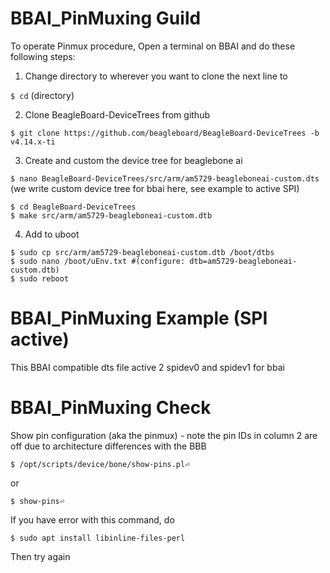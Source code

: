 # BBAI_PinMuxing Guild

To operate Pinmux procedure, Open a terminal on BBAI and do these following steps:

1. Change directory to wherever you want to clone the next line to

`$ cd` (directory)

2. Clone BeagleBoard-DeviceTrees from github

`$ git clone https://github.com/beagleboard/BeagleBoard-DeviceTrees -b v4.14.x-ti`

3. Create and custom the device tree for beaglebone ai

`$ nano BeagleBoard-DeviceTrees/src/arm/am5729-beagleboneai-custom.dts`
(we write custom device tree for bbai here, see example to active SPI)
```
$ cd BeagleBoard-DeviceTrees  
$ make src/arm/am5729-beagleboneai-custom.dtb  
```

4. Add to uboot

```
$ sudo cp src/arm/am5729-beagleboneai-custom.dtb /boot/dtbs  
$ sudo nano /boot/uEnv.txt #(configure: dtb=am5729-beagleboneai-custom.dtb)  
$ sudo reboot  
```
 
# BBAI_PinMuxing Example (SPI active)

This BBAI compatible dts file active 2 spidev0 and spidev1 for bbai

# BBAI_PinMuxing Check
Show pin configuration (aka the pinmux) - note the pin IDs in column 2 are off due to architecture differences with the BBB
```
$ /opt/scripts/device/bone/show-pins.pl⏎
``` 
or 
```
$ show-pins⏎
```
If you have error with this command, do 
```
$ sudo apt install libinline-files-perl
```
Then try again


